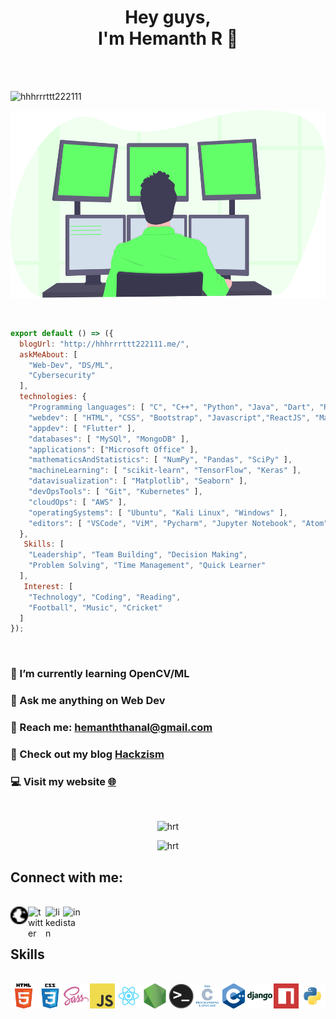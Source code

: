 <h1 align="center"> Hey guys,<br> I'm Hemanth R  💚</h1> 

<br>
<!---
[![Twitter: hhhrrrttt222111](https://img.shields.io/twitter/follow/hhhrrrttt222111?style=social)](https://twitter.com/hhhrrrttt222111)  &nbsp;&nbsp;&nbsp;&nbsp;
[![Linkedin: hhhrrrttt222111](https://img.shields.io/badge/-hhhrrrttt222111-blue?style=flat-square&logo=Linkedin&logoColor=black&link=https://www.linkedin.com/in/hhhrrrttt222111/)](https://www.linkedin.com/in/hhhrrrttt222111/)
-->

<br>

<p align="left"> <img src="https://komarev.com/ghpvc/?username=hhhrrrttt222111" alt="hhhrrrttt222111" /> </p>


<p align="center"> <img src="assets/neo.svg" alt="hhhrrrttt222111" height=300/> </p>

<br>

```js
export default () => ({
  blogUrl: "http://hhhrrrttt222111.me/",
  askMeAbout: [
    "Web-Dev", "DS/ML",
    "Cybersecurity"
  ],
  technologies: {
    "Programming languages": [ "C", "C++", "Python", "Java", "Dart", "Ruby"],
    "webdev": [ "HTML", "CSS", "Bootstrap", "Javascript","ReactJS", "Material-UI" ],
    "appdev": [ "Flutter" ],
    "databases": [ "MySQl", "MongoDB" ],
    "applications": ["Microsoft Office" ],
    "mathematicsAndStatistics": [ "NumPy", "Pandas", "SciPy" ],
    "machineLearning": [ "scikit-learn", "TensorFlow", "Keras" ],
    "datavisualization": [ "Matplotlib", "Seaborn" ],
    "devOpsTools": [ "Git", "Kubernetes" ],
    "cloudOps": [ "AWS" ],
    "operatingSystems": [ "Ubuntu", "Kali Linux", "Windows" ],
    "editors": [ "VSCode", "ViM", "Pycharm", "Jupyter Notebook", "Atom", "Notepad++" ]
  },
   Skills: [
    "Leadership", "Team Building", "Decision Making",
    "Problem Solving", "Time Management", "Quick Learner" 
  ],
   Interest: [
    "Technology", "Coding", "Reading",
    "Football", "Music", "Cricket" 
  ]
});
```

<br>

### 🌱 I’m currently learning OpenCV/ML
### 💬 Ask me anything on Web Dev
### 📧 Reach me: **hemanththanal@gmail.com**
### 👾 Check out my blog [Hackzism](https://hackzism.blogspot.com/)
### 💻 Visit my website [🌐](http://hhhrrrttt222111.me/)

<br>


<p align="center"> <img src="https://github-readme-stats.vercel.app/api?username=hhhrrrttt222111&show_icons=true&theme=tokyonight" alt="hrt" /> </p>

<p align="center"> <img src="https://github-readme-stats.vercel.app/api/top-langs/?username=hhhrrrttt222111&show_icons=true&layout=compact&theme=tokyonight"" alt="hrt" /> </p>

## Connect with me:

<br>
<a href="http://hhhrrrttt222111.me/" target="_blank"><img align="left" alt="hrt" width="28px" src="https://raw.githubusercontent.com/iconic/open-iconic/master/svg/globe.svg" /></a>
<a href="https://twitter.com/hhhrrrttt222111" target="_blank"><img align="left" alt="twitter" width="28px" src="https://cdn.jsdelivr.net/npm/simple-icons@v3/icons/twitter.svg" /></a>
<a href="https://www.linkedin.com/in/hhhrrrttt222111/" target="_blank"><img align="left" alt="likedin" width="28px" src="https://cdn.jsdelivr.net/npm/simple-icons@v3/icons/linkedin.svg" /></a>
<a href="https://www.instagram.com/hhhrrrttt222111/" target="_blank"><img align="left" alt="insta" width="28px" src="https://cdn.jsdelivr.net/npm/simple-icons@v3/icons/instagram.svg" /></a>

<br>
<br>

## Skills

<br>
<div style="display: flex; justify-content: space-around">
<img align="left" alt="HTML5" width="40px" src="https://raw.githubusercontent.com/github/explore/80688e429a7d4ef2fca1e82350fe8e3517d3494d/topics/html/html.png" />
<img align="left" alt="CSS3" width="40px" src="https://raw.githubusercontent.com/github/explore/80688e429a7d4ef2fca1e82350fe8e3517d3494d/topics/css/css.png" />
<img align="left" alt="Sass" width="40px" src="https://raw.githubusercontent.com/github/explore/80688e429a7d4ef2fca1e82350fe8e3517d3494d/topics/sass/sass.png" />
<img align="left" alt="JavaScript" width="40px" src="https://raw.githubusercontent.com/github/explore/80688e429a7d4ef2fca1e82350fe8e3517d3494d/topics/javascript/javascript.png" />
<img align="left" alt="React" width="40px" src="https://raw.githubusercontent.com/github/explore/80688e429a7d4ef2fca1e82350fe8e3517d3494d/topics/react/react.png" />
<img align="left" alt="Node.js" width="40px" src="https://raw.githubusercontent.com/github/explore/80688e429a7d4ef2fca1e82350fe8e3517d3494d/topics/nodejs/nodejs.png" />
<img align="left" alt="Terminal" width="40px" src="https://raw.githubusercontent.com/github/explore/80688e429a7d4ef2fca1e82350fe8e3517d3494d/topics/terminal/terminal.png" />
<img align="left" alt="C" width="40px" src="https://raw.githubusercontent.com/github/explore/80688e429a7d4ef2fca1e82350fe8e3517d3494d/topics/c/c.png" />
<img align="left" alt="cpp" width="40px" src="https://raw.githubusercontent.com/github/explore/80688e429a7d4ef2fca1e82350fe8e3517d3494d/topics/cpp/cpp.png" />
<img align="left" alt="django" width="40px" src="https://raw.githubusercontent.com/github/explore/80688e429a7d4ef2fca1e82350fe8e3517d3494d/topics/django/django.png" />
<img align="left" alt="npm" width="40px" src="https://raw.githubusercontent.com/github/explore/80688e429a7d4ef2fca1e82350fe8e3517d3494d/topics/npm/npm.png" />
<img align="left" alt="cpp" width="40px" src="https://raw.githubusercontent.com/github/explore/80688e429a7d4ef2fca1e82350fe8e3517d3494d/topics/python/python.png" />
</div>
